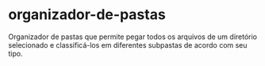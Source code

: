 # organizador-de-pastas
Organizador de pastas que permite pegar todos os arquivos de um diretório selecionado e classificá-los em diferentes subpastas de acordo com seu tipo.
